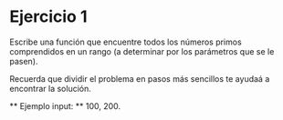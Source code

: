 # Ejercicio 1

Escribe una función que encuentre todos los números primos comprendidos en un rango (a determinar por los parámetros que se le pasen).

Recuerda que dividir el problema en pasos más sencillos te ayudaá a encontrar la solución.

** Ejemplo input: ** 100, 200.
